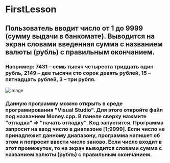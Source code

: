 # FirstLesson
## Пользователь вводит число от 1 до 9999 (сумму выдачи в банкомате). Выводится на экран словами введенная сумма с названием валюты (рубль) с правильным окончанием.
### Например: 7431 – семь тысяч четыреста тридцать один рубль, 2149 – две тысячи сто сорок девять рублей, 15 – пятнадцать рублей, 3 – три рубля.
![image](https://user-images.githubusercontent.com/90142707/133938575-1ab45930-e10d-4968-9223-bf3a186900e3.png)
### Данную программу можно открыть в среде програмирования "Visual Studio". Для этого откройте файл под названием Money.cpp. В панеле сверху нажмите "отладка" => "начать отладку". Код запустится. Программа запросит на ввод число в диапазоне [1;9999]. Если число не принадлежит данному диапазону, программа напишет об этом и попросит ввести число заново. Если число входит в этот промежуток, то на экран выводится словами сумма с названием валюты (рубль) с правильным окончанием.
